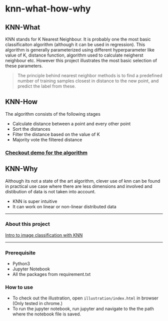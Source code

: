 # knn-what-how-why

## KNN-What

KNN stands for K Nearest Neighbour. It is probably one the most basic classificaiton algorithm (although it can be used in regression). This algorithm is generally parameterized using different hyperparameter like value of K, distance function, algorithm used to calculate neigherst neighbour etc. However this project illustrates the most basic selection of these parameters.

> The principle behind nearest neighbor methods is to find a predefined number of training samples closest in distance to the new point, and predict the label from these.

## KNN-How

The algorithm consists of the following stages
- Calculate distance between a point and every other point
- Sort the distances
- Filter the distance based on the value of K
- Majority vote the filtered distance

### [Checkout demo for the algorithm](https://akash-goswami.github.io/knn-what-how-why/)


## KNN-Why

Although its not a state of the art algorithm, clever use of knn can be found in practical use case where there are less dimensions and involved and distibution of data is not taken into account.

- KNN is super intuitive
- It can work on linear or non-linear distributed data

---

### About this project

[Intro to image classification with KNN](https://medium.com/@YearsOfNoLight/intro-to-image-classification-with-knn-987bc112f0c2)

---
### Prerequisite 
- Python3
- Jupyter Notebook
- All the packages from requirement.txt

### How to use
- To check out the illustration, open `illustration/index.html` in browser (Only tested in chrome.)
- To run the jupyter notebook, run jupyter and navigate to the the path where the notebook file is saved.
